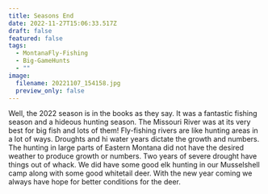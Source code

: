 ```yaml
---
title: Seasons End
date: 2022-11-27T15:06:33.517Z
draft: false
featured: false
tags:
  - MontanaFly-Fishing
  - Big-GameHunts
  - ""
image:
  filename: 20221107_154158.jpg
  preview_only: false
---
```

W﻿ell, the 2022 season is in the books as they say. It was a fantastic fishing season and a hideous hunting season. The Missouri River was at its very best for big fish and lots of them! Fly-fishing rivers are like hunting areas in a lot of ways. Droughts and hi water years dictate the growth and numbers. The hunting in large parts of Eastern Montana did not have the desired weather to produce growth or numbers. Two years of severe drought have things out of whack. We did have some good elk hunting in our Musselshell camp along with some good whitetail deer. With the new year coming we always have hope for better conditions for the deer.